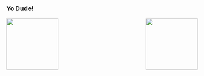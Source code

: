 ### Yo Dude!
<img align="left" height="137px" src="https://github-readme-stats-one-rosy.vercel.app/api?username=devzeld&hide_title=true&hide_border=true&show_icons=true&count_private=true&line_height=21&theme=dracula" />
<img align="right" height="137px" src="https://github-readme-stats-one-rosy.vercel.app/api/top-langs/?username=devzeld&hide_title=true&hide_border=true&layout=compact&hide=html&theme=dracula" />


